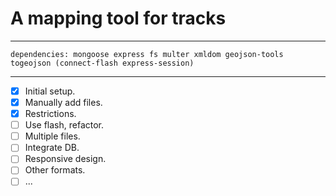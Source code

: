 # A mapping tool for tracks
---

    dependencies: mongoose express fs multer xmldom geojson-tools togeojson (connect-flash express-session)

---
- [x] Initial setup.
- [x] Manually add files.
- [x] Restrictions.
- [ ] Use flash, refactor.
- [ ] Multiple files.
- [ ] Integrate DB.
- [ ] Responsive design.
- [ ] Other formats.
- [ ] ...